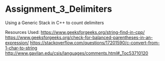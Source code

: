 # Assignment_3_Delimiters
Using a Generic Stack in C++ to count delimiters

Resources Used:
https://www.geeksforgeeks.org/string-find-in-cpp/
https://www.geeksforgeeks.org/check-for-balanced-parentheses-in-an-expression/
https://stackoverflow.com/questions/17201590/c-convert-from-1-char-to-string
http://www.gavilan.edu/csis/languages/comments.html#_Toc53710120
